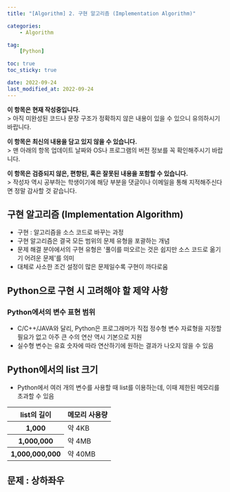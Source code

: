 ```yaml
---
title: "[Algorithm] 2. 구현 알고리즘 (Implementation Algorithm)"

categories:
    - Algorithm

tag:
    [Python]

toc: true
toc_sticky: true

date: 2022-09-24
last_modified_at: 2022-09-24
---
```


<p class="notice--primary"><strong>이 항목은 현재 작성중입니다.</strong><br>> 아직 미완성된 코드나 문장 구조가 정확하지 않은 내용이 있을 수 있으니 유의하시기 바랍니다.</p>

<p class="notice--danger"><strong>이 항목은 최신의 내용을 담고 있지 않을 수 있습니다.</strong><br>> 맨 아래의 항목 업데이트 날짜와 OS나 프로그램의 버전 정보를 꼭 확인해주시기 바랍니다.</p>

<p class="notice--warning"><strong>이 항목은 검증되지 않은, 편향된, 혹은 잘못된 내용을 포함할 수 있습니다.</strong><br>> 작성자 역시 공부하는 학생이기에 해당 부분을 댓글이나 이메일을 통해 지적해주신다면 정말 감사할 것 같습니다.</p>

## 구현 알고리즘 (Implementation Algorithm)
- 구현 : 알고리즘을 소스 코드로 바꾸는 과정
- 구현 알고리즘은 결국 모든 범위의 문제 유형을 포괄하는 개념
- 문제 해결 분야에서의 구현 유형은 '풀이를 떠오르는 것은 쉽지만 소스 코드로 옮기기 어려운 문제'를 의미
- 대체로 사소한 조건 설정이 많은 문제일수록 구현이 까다로움

## Python으로 구현 시 고려해야 할 제약 사항

### Python에서의 변수 표현 범위
- C/C++/JAVA와 달리, Python은 프로그래머가 직접 정수형 변수 자료형을 지정할 필요가 없고 아주 큰 수의 연산 역시 기본으로 지원
- 실수형 변수는 유효 숫자에 따라 연산하기에 원하는 결과가 나오지 않을 수 있음

## Python에서의 list 크기
- Python에서 여러 개의 변수를 사용할 때 list를 이용하는데, 이때 제한된 메모리를 초과할 수 있음

  
<table>
	<thead>
		<tr>
			<th>list의 길이</th>
			<th>메모리 사용량</th>
		</tr>
	</thead>
   	<tbody>
        <tr>
            <th>1,000</th>
            <td>약 4KB</td>
        </tr>
        <tr>
            <th>1,000,000</th>
            <td>약 4MB</td>
        </tr>
        <tr>
            <th>1,000,000,000</th>
            <td>약 40MB</td>
        </tr>
    </tbody>
</table>

## 문제 : 상하좌우